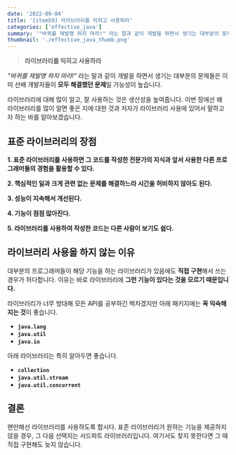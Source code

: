 ```yaml
---
date: '2022-09-04'
title: '[item59] 라이브러리를 익히고 사용하라'
categories: ['effective_java']
summary: '"바퀴를 재발명 하지 마라!" 라는 말과 같이 개발을 하면서 생기는 대부분의 문제들은 이미 선배 개발자들이 모두 해결했던 문제일 가능성이 높습니다.'
thumbnail: './effective_java_thumb.png'
---
```


> **라이브러리를 익히고 사용하라**

*"바퀴를 재발명 하지 마라!"* 라는 말과 같이 개발을 하면서 생기는 대부분의 문제들은 이미 선배 개발자들이 **모두 해결했던 문제**일 가능성이 높습니다.

라이브러리에 대해 많이 알고, 잘 사용하는 것은 생산성을 높여줍니다. 이번 장에선 왜 라이브러리를 많이 알면 좋은 지에 대한 것과 저자가 라이브러리 사용에 있어서 말하고자 하는 바를 알아보겠습니다.

## 표준 라이브러리의 장점

**1. 표준 라이브러리를 사용하면 그 코드를 작성한 전문가의 지식과 앞서 사용한 다른 프로그래머들의 경험을 활용할 수 있다.**

**2. 핵심적인 일과 크게 관련 없는 문제를 해결하느라 시간을 허비하지 않아도 된다.**

**3. 성능이 지속해서 개선된다.**

**4. 기능이 점점 많아진다.**

**5. 라이브러리를 사용하여 작성한 코드는 다른 사람이 보기도 쉽다.**

## 라이브러리 사용을 하지 않는 이유
대부분의 프로그래머들이 해당 기능을 하는 라이브러리가 있음에도 **직접 구현**해서 쓰는 경우가 허다합니다. 이유는 바로 라이브러리에 **그런 기능이 있다는 것을 모르기 때문입니다.**

라이브러리가 너무 방대해 모든 API를 공부하긴 벅차겠지만 아래 패키지에는 **꼭 익숙해 지는 것**이 좋습니다.
- **`java.lang`**
- **`java.util`**
- **`java.io`**

아래 라이브러리는 특히 알아두면 좋습니다.
- **`collection`**
- **`java.util.stream`**
- **`java.util.concurrent`**

## 결론
왠만해선 라이브러리를 사용하도록 합시다. 표준 라이브러리가 원하는 기능을 제공하지 않을 경우, 그 다음 선택지는 서드파트 라이브러리입니다. 여기서도 찾지 못한다면 그 때 직접 구현해도 늦지 않습니다.